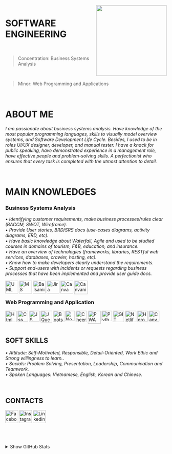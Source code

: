 <img width="220" height="220" src="https://tovinhkhang.netlify.app/images/skills.jpg" align="right" />

# SOFTWARE ENGINEERING
<br>

> Concentration: Business Systems Analysis
<br>

> Minor: Web Programming and Applications

<br />

# ABOUT ME
_I am passionate about business systems analysis. Have knowledge of the most popular programming languages, skills to visually model overview systems, and Software Development Life Cycle. Besides, I used to be in roles UI/UX designer, developer, and manual tester. I have a knack for public speaking, have demonstrated experience in a management role, have effective people and problem-solving skills. A perfectionist who ensures that every task is completed with the utmost attention to detail._

<br />

# MAIN KNOWLEDGES
### Business Systems Analysis
_• Identifying customer requirements, make business processes/rules clear (BACCM, SWOT, Wireframe)._
<br />
_• Provide User stories, BRD/SRS docs (use-cases diagrams, activity diagrams, ERD, etc)._
<br />
_• Have basic knowledge about Waterfall, Agile and used to be studied courses in domains of tourism, F&B, education, and insurance._
<br />
_• Have an overview of technologies (frameworks, libraries, RESTful web services, databases, crawler, hosting, etc)._
<br />
_• Know how to make developers clearly understand the requirements._
<br />
_• Support end-users with incidents or requests regarding business processes that have been implemented and provide user guide docs._
<br />

<img align="left" alt="UML" width="40px" src="http://www.geocities.ws/jjaimes6603/fase2/imagenes/logo_uml.gif" />
<img align="left" alt="MS" width="40px" src="https://upload.wikimedia.org/wikipedia/commons/thumb/0/0c/Microsoft_Office_logo_%282013%E2%80%932019%29.svg/1200px-Microsoft_Office_logo_%282013%E2%80%932019%29.svg.png" />
<img align="left" alt="Balsamiq" width="40px" src="https://synth.agency/wp-content/uploads/2020/06/Apps-Balsamiq-1024x1024.png" />
<img align="left" alt="Jira" width="40px" src="https://cdn.icon-icons.com/icons2/2699/PNG/512/atlassian_jira_logo_icon_170511.png" />
<img align="left" alt="Canva" width="40px" src="https://techcrunch.com/wp-content/uploads/2013/08/canva-circle-logo.png?w=730&crop=1" />
<img align="left" alt="Canvanizer" width="42px" src="https://canvanizer.com/favicon.ico?v=2" />

<br />

<br />

### Web Programming and Application
<img align="left" alt="Html" width="35px" src="https://image.flaticon.com/icons/png/512/732/732212.png" />
<img align="left" alt="Css" width="33px" src="https://www.pngix.com/pngfile/big/193-1937198_image-result-for-css3-icon-css-logo-transparent.png" />
<img align="left" alt="JS" width="33px" src="https://cdn.iconscout.com/icon/free/png-512/javascript-2752148-2284965.png" />
<img align="left" alt="JQuery" width="36px" src="https://icon-library.com/images/jquery-icon-png/jquery-icon-png-2.jpg" />
<img align="left" alt="Bootstrap" width="35px" src="https://seeklogo.com/images/B/bootstrap-logo-3C30FB2A16-seeklogo.com.png" />
<img align="left" alt="NodeJS" width="30px" src="https://swellaby.gallerycdn.vsassets.io/extensions/swellaby/node-pack/0.1.16/1593406607477/Microsoft.VisualStudio.Services.Icons.Default" />
<img align="left" alt="CheerIO" width="35px" src="https://camo.githubusercontent.com/2aaeb2f8f97c39cc4cad40d9537ac3317cbec0ce6e7b77971e536c88abbe3e7c/68747470733a2f2f696d616765732e6f70656e636f6c6c6563746976652e636f6d2f616972626e622f643332376436362f6c6f676f2e706e67" />
<img align="left" alt="PWA" width="40px" src="https://jenia.it/images/technologies/pwa-logo.png" />
<img align="left" alt="Python" width="32px" src="https://upload.wikimedia.org/wikipedia/commons/thumb/c/c3/Python-logo-notext.svg/768px-Python-logo-notext.svg.png" />
<img align="left" alt="GIT" width="35px" src="https://upload.wikimedia.org/wikipedia/commons/thumb/3/3f/Git_icon.svg/1024px-Git_icon.svg.png" />
<img align="left" alt="Netlify" width="35px" src="https://static-00.iconduck.com/assets.00/netlify-icon-511x512-idkvcd89.png" />
<img align="left" alt="Heroku" width="33px" src="https://image.flaticon.com/icons/png/512/873/873120.png" />
<img align="left" alt="Canvanizer" width="33px" src="https://i.pinimg.com/originals/87/bd/39/87bd39372d14ae2acda0121d9bc69d9c.png" />

<br />

<br />

<br />

## SOFT SKILLS
_• Attitude: Self-Motivated, Responsible, Detail-Oriented, Work Ethic and Strong willingness to learn.._
<br />
_• Socials: Problem Solving, Presentation, Leadership, Communication and Teamwork._
<br />
_• Spoken Languages: Vietnamese, English, Korean and Chinese._
<br />

<br />

## CONTACTS
[<img align="left" alt="Facebook" width="40px" src="https://upload.wikimedia.org/wikipedia/commons/thumb/5/51/Facebook_f_logo_%282019%29.svg/1365px-Facebook_f_logo_%282019%29.svg.png" />][facebook]
[<img align="left" alt="Instagram" width="40px" src="https://www.edigitalagency.com.au/wp-content/uploads/instagram-logo-svg-vector-for-print.svg" />][instagram]
[<img align="left" alt="Linkedin" width="40px" src="https://www.dtl.coventry.domains/wp-content/uploads/2020/07/LinkedIn-Logo-1024x1024.png" />][linkedin]

<br /><br /><br />
---
<details>
  <summary>Show GitHub Stats</summary>
  <img align="left" alt="My Github Stats" src="https://github-readme-stats.vercel.app/api?username=ToVinhKhang&count_private=true&include_all_commits=true&theme=nightowl" />
</details>

[facebook]: https://www.facebook.com/VinceKent1996/
[instagram]: https://www.instagram.com/vkent_/
[linkedin]: https://www.linkedin.com/in/t%C3%B4-v%C4%A9nh-khang-821662212/



